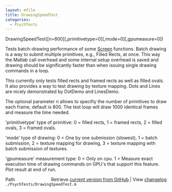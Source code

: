 ```yaml
---
layout: mfile
title: DrawingSpeedTest
categories:
  - PsychTests
---
```


DrawingSpeedTest\(\[n=800\]\[,primitivetype=0\]\[,mode=0\]\[,gpumeasure=0\]\)

Tests batch\-drawing performance of some [Screen](/docs/Screen) functions. Batch drawing
is a way to submit multiple primitives, e.g., Filled Rects, at once. This
way the Matlab call overhead and some internal setup overhead is saved
and drawing should be significantly faster than when issuing single
drawing commands in a loop.

This currently only tests filled rects and framed rects as well as filled
ovals. It also provides a way to test drawing by texture mapping.
Dots and Lines are nicely demonstrated by DotDemo and LinesDemo.

The optional parameter n allows to specifiy the number of primitives to
draw each frame, default is 800. The test loop will draw 1000 identical
frames and measure the time needed.

'primitivetype' type of primitive: 0 = filled rects, 1 = framed rects, 2
= filled ovals, 3 = framed ovals.

'mode' type of drawing: 0 = One by one submission \(slowest\), 1 = batch
submission, 2 = texture mapping for drawing, 3 = texture mapping with
batch submission of textures.

'gpumeasure' measurement type: 0 = Only on cpu. 1 = Measure exact
execution time of drawing commands on GPU's that support this feature.
Plot result at end of run.



<div class="code_header" style="text-align:right;">
  <span style="float:left;">Path&nbsp;&nbsp;</span> <span class="counter">Retrieve <a href=
  "https://raw.github.com/Psychtoolbox-3/Psychtoolbox-3/beta/./PsychTests/DrawingSpeedTest.m">current version from GitHub</a> | View <a href=
  "https://github.com/Psychtoolbox-3/Psychtoolbox-3/commits/beta/./PsychTests/DrawingSpeedTest.m">changelog</a></span>
</div>
<div class="code">
  <code>./PsychTests/DrawingSpeedTest.m</code>
</div>
